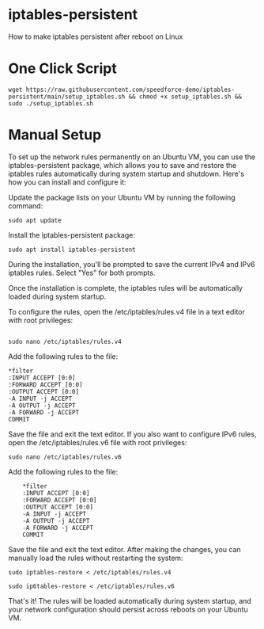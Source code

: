 # iptables-persistent
How to make iptables persistent after reboot on Linux

# One Click Script 
```
wget https://raw.githubusercontent.com/speedforce-demo/iptables-persistent/main/setup_iptables.sh && chmod +x setup_iptables.sh && sudo ./setup_iptables.sh
```

# Manual Setup

To set up the network rules permanently on an Ubuntu VM, you can use the iptables-persistent package, which allows you to save and restore the iptables rules automatically during system startup and shutdown. Here's how you can install and configure it:

Update the package lists on your Ubuntu VM by running the following command:
```
sudo apt update
```
Install the iptables-persistent package:
```
sudo apt install iptables-persistent
```

During the installation, you'll be prompted to save the current IPv4 and IPv6 iptables rules. Select "Yes" for both prompts.

Once the installation is complete, the iptables rules will be automatically loaded during system startup.

To configure the rules, open the /etc/iptables/rules.v4 file in a text editor with root privileges:

```

sudo nano /etc/iptables/rules.v4
```

Add the following rules to the file:

```
*filter
:INPUT ACCEPT [0:0]
:FORWARD ACCEPT [0:0]
:OUTPUT ACCEPT [0:0]
-A INPUT -j ACCEPT
-A OUTPUT -j ACCEPT
-A FORWARD -j ACCEPT
COMMIT
```

<p>
Save the file and exit the text editor.
If you also want to configure IPv6 rules, open the /etc/iptables/rules.v6 file with root privileges:
</p>

```
sudo nano /etc/iptables/rules.v6
```

Add the following rules to the file:


```
    *filter
    :INPUT ACCEPT [0:0]
    :FORWARD ACCEPT [0:0]
    :OUTPUT ACCEPT [0:0]
    -A INPUT -j ACCEPT
    -A OUTPUT -j ACCEPT
    -A FORWARD -j ACCEPT
    COMMIT
```

<p>
    Save the file and exit the text editor.
    After making the changes, you can manually load the rules without restarting the system:
</p>

```
sudo iptables-restore < /etc/iptables/rules.v4
```
```
sudo ip6tables-restore < /etc/iptables/rules.v6
```

That's it! The rules will be loaded automatically during system startup, and your network configuration should persist across reboots on your Ubuntu VM.

